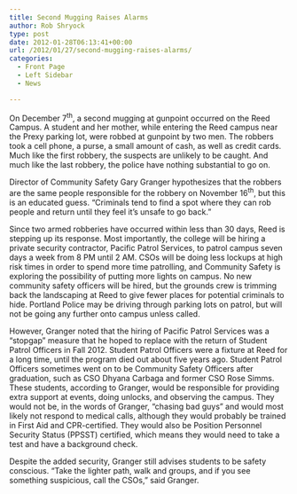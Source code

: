 ```yaml
---
title: Second Mugging Raises Alarms
author: Rob Shryock
type: post
date: 2012-01-28T06:13:41+00:00
url: /2012/01/27/second-mugging-raises-alarms/
categories:
  - Front Page
  - Left Sidebar
  - News

---
```

On December 7<sup>th</sup>, a second mugging at gunpoint occurred on the Reed Campus. A student and her mother, while entering the Reed campus near the Prexy parking lot, were robbed at gunpoint by two men. The robbers took a cell phone, a purse, a small amount of cash, as well as credit cards. Much like the first robbery, the suspects are unlikely to be caught. And much like the last robbery, the police have nothing substantial to go on.

Director of Community Safety Gary Granger hypothesizes that the robbers are the same people responsible for the robbery on November 16<sup>th</sup>, but this is an educated guess. “Criminals tend to find a spot where they can rob people and return until they feel it’s unsafe to go back.”

Since two armed robberies have occurred within less than 30 days, Reed is stepping up its response. Most importantly, the college will be hiring a private security contractor, Pacific Patrol Services, to patrol campus seven days a week from 8 PM until 2 AM. CSOs will be doing less lockups at high risk times in order to spend more time patrolling, and Community Safety is exploring the possibility of putting more lights on campus. No new community safety officers will be hired, but the grounds crew is trimming back the landscaping at Reed to give fewer places for potential criminals to hide. Portland Police may be driving through parking lots on patrol, but will not be going any further onto campus unless called.

However, Granger noted that the hiring of Pacific Patrol Services was a “stopgap” measure that he hoped to replace with the return of Student Patrol Officers in Fall 2012. Student Patrol Officers were a fixture at Reed for a long time, until the program died out about five years ago. Student Patrol Officers sometimes went on to be Community Safety Officers after graduation, such as CSO Dhyana Carbaga and former CSO Rose Simms. These students, according to Granger, would be responsible for providing extra support at events, doing unlocks, and observing the campus. They would not be, in the words of Granger, “chasing bad guys” and would most likely not respond to medical calls, although they would probably be trained in First Aid and CPR-certified. They would also be Position Personnel Security Status (PPSST) certified, which means they would need to take a test and have a background check.

Despite the added security, Granger still advises students to be safety conscious. “Take the lighter path, walk and groups, and if you see something suspicious, call the CSOs,” said Granger.